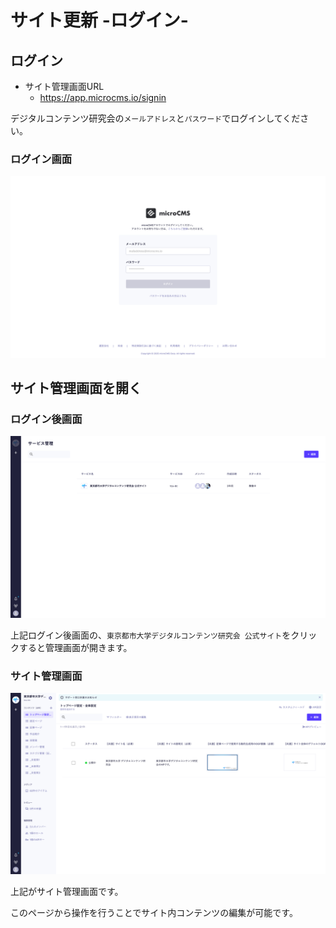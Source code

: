 # サイト更新 -ログイン-
## ログイン

- サイト管理画面URL
	- https://app.microcms.io/signin

デジタルコンテンツ研究会の`メールアドレス`と`パスワード`でログインしてください。
### ログイン画面

![](/attachments/20250117213907.png)
## サイト管理画面を開く
### ログイン後画面

![](/attachments/20250117220712.png)

上記ログイン後画面の、`東京都市大学デジタルコンテンツ研究会 公式サイト`をクリックすると管理画面が開きます。
### サイト管理画面

![](/attachments/20250117221508.png)

上記がサイト管理画面です。

このページから操作を行うことでサイト内コンテンツの編集が可能です。